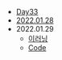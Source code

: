 - [Day33](https://juwon2021.tistory.com/189)
- [2022.01.28](https://juwon2021.tistory.com/191?category=1246035)
- 2022.01.29
    - [이러닝](https://juwon2021.tistory.com/192)
    - [Code](https://juwon2021.tistory.com/193)